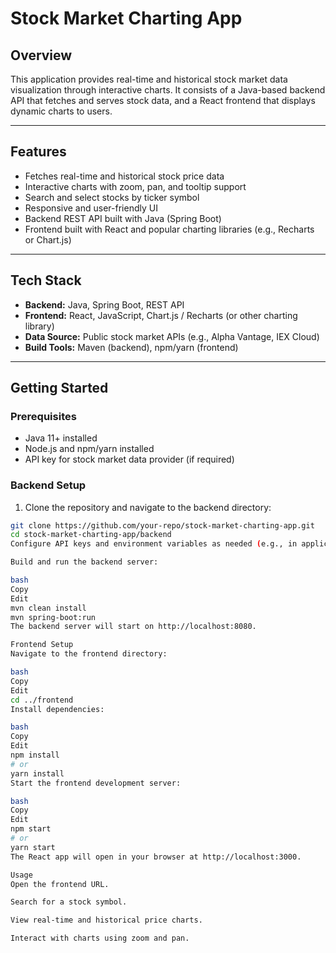 # Stock Market Charting App

## Overview

This application provides real-time and historical stock market data visualization through interactive charts. It consists of a Java-based backend API that fetches and serves stock data, and a React frontend that displays dynamic charts to users.

---

## Features

- Fetches real-time and historical stock price data
- Interactive charts with zoom, pan, and tooltip support
- Search and select stocks by ticker symbol
- Responsive and user-friendly UI
- Backend REST API built with Java (Spring Boot)
- Frontend built with React and popular charting libraries (e.g., Recharts or Chart.js)

---

## Tech Stack

- **Backend:** Java, Spring Boot, REST API
- **Frontend:** React, JavaScript, Chart.js / Recharts (or other charting library)
- **Data Source:** Public stock market APIs (e.g., Alpha Vantage, IEX Cloud)
- **Build Tools:** Maven (backend), npm/yarn (frontend)

---

## Getting Started

### Prerequisites

- Java 11+ installed
- Node.js and npm/yarn installed
- API key for stock market data provider (if required)

### Backend Setup

1. Clone the repository and navigate to the backend directory:

```bash
git clone https://github.com/your-repo/stock-market-charting-app.git
cd stock-market-charting-app/backend
Configure API keys and environment variables as needed (e.g., in application.properties or .env).

Build and run the backend server:

bash
Copy
Edit
mvn clean install
mvn spring-boot:run
The backend server will start on http://localhost:8080.

Frontend Setup
Navigate to the frontend directory:

bash
Copy
Edit
cd ../frontend
Install dependencies:

bash
Copy
Edit
npm install
# or
yarn install
Start the frontend development server:

bash
Copy
Edit
npm start
# or
yarn start
The React app will open in your browser at http://localhost:3000.

Usage
Open the frontend URL.

Search for a stock symbol.

View real-time and historical price charts.

Interact with charts using zoom and pan.

